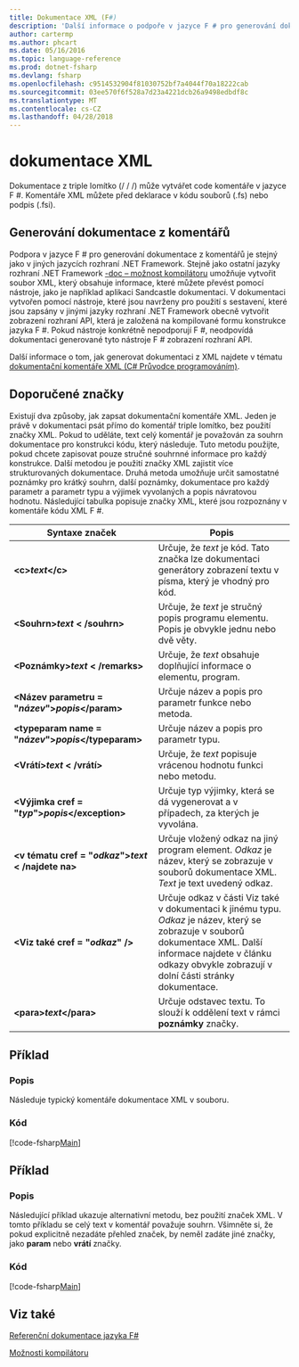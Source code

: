 ```yaml
---
title: Dokumentace XML (F#)
description: 'Další informace o podpoře v jazyce F # pro generování dokumentace z komentářů.'
author: cartermp
ms.author: phcart
ms.date: 05/16/2016
ms.topic: language-reference
ms.prod: dotnet-fsharp
ms.devlang: fsharp
ms.openlocfilehash: c9514532904f81030752bf7a4044f70a18222cab
ms.sourcegitcommit: 03ee570f6f528a7d23a4221dcb26a9498edbdf8c
ms.translationtype: MT
ms.contentlocale: cs-CZ
ms.lasthandoff: 04/28/2018
---
```

# <a name="xml-documentation"></a>dokumentace XML

Dokumentace z triple lomítko (/ / /) může vytvářet code komentáře v jazyce F #. Komentáře XML můžete před deklarace v kódu souborů (.fs) nebo podpis (.fsi).


## <a name="generating-documentation-from-comments"></a>Generování dokumentace z komentářů
Podpora v jazyce F # pro generování dokumentace z komentářů je stejný jako v jiných jazycích rozhraní .NET Framework. Stejně jako ostatní jazyky rozhraní .NET Framework [-doc – možnost kompilátoru](https://msdn.microsoft.com/library/434394ae-0d4a-459c-a684-bffede519a04) umožňuje vytvořit soubor XML, který obsahuje informace, které můžete převést pomocí nástroje, jako je například aplikaci Sandcastle dokumentaci. V dokumentaci vytvořen pomocí nástroje, které jsou navrženy pro použití s sestavení, které jsou zapsány v jinými jazyky rozhraní .NET Framework obecně vytvořit zobrazení rozhraní API, která je založená na kompilované formu konstrukce jazyka F #. Pokud nástroje konkrétně nepodporují F #, neodpovídá dokumentaci generované tyto nástroje F # zobrazení rozhraní API.

Další informace o tom, jak generovat dokumentaci z XML najdete v tématu [dokumentační komentáře XML &#40;C&#35; Průvodce programováním&#41;](https://msdn.microsoft.com/library/b2s063f7).


## <a name="recommended-tags"></a>Doporučené značky
Existují dva způsoby, jak zapsat dokumentační komentáře XML. Jeden je právě v dokumentaci psát přímo do komentář triple lomítko, bez použití značky XML. Pokud to uděláte, text celý komentář je považován za souhrn dokumentace pro konstrukci kódu, který následuje. Tuto metodu použijte, pokud chcete zapisovat pouze stručné souhrnné informace pro každý konstrukce. Další metodou je použití značky XML zajistit více strukturovaných dokumentace. Druhá metoda umožňuje určit samostatné poznámky pro krátký souhrn, další poznámky, dokumentace pro každý parametr a parametr typu a výjimek vyvolaných a popis návratovou hodnotu. Následující tabulka popisuje značky XML, které jsou rozpoznány v komentáře kódu XML F #.



|Syntaxe značek|Popis|
|----------|-----------|
|**&lt;c&gt;***text***&lt;/c&gt;**|Určuje, že *text* je kód. Tato značka lze dokumentaci generátory zobrazení textu v písma, který je vhodný pro kód.|
|**&lt;Souhrn&gt;***text*** &lt; /souhrn&gt;**|Určuje, že *text* je stručný popis programu elementu. Popis je obvykle jednu nebo dvě věty.|
|**&lt;Poznámky&gt;***text*** &lt; /remarks&gt;**|Určuje, že *text* obsahuje doplňující informace o elementu, program.|
|**&lt;Název parametru = "***název***"&gt;***popis***&lt;/param&gt;**|Určuje název a popis pro parametr funkce nebo metoda.|
|**&lt;typeparam name = "***název***"&gt;***popis***&lt;/typeparam&gt;**|Určuje název a popis pro parametr typu.|
|**&lt;Vrátí&gt;***text*** &lt; /vrátí&gt;**|Určuje, že *text* popisuje vrácenou hodnotu funkci nebo metodu.|
|**&lt;Výjimka cref = "***typ***"&gt;***popis***&lt;/exception&gt;**|Určuje typ výjimky, která se dá vygenerovat a v případech, za kterých je vyvolána.|
|**&lt;v tématu cref = "***odkaz***"&gt;***text*** &lt; /najdete na&gt;**|Určuje vložený odkaz na jiný program element. *Odkaz* je název, který se zobrazuje v souborů dokumentace XML. *Text* je text uvedený odkaz.|
|**&lt;Viz také cref = "***odkaz***" /&gt;**|Určuje odkaz v části Viz také v dokumentaci k jinému typu. *Odkaz* je název, který se zobrazuje v souborů dokumentace XML. Další informace najdete v článku odkazy obvykle zobrazují v dolní části stránky dokumentace.|
|**&lt;para&gt;***text***&lt;/para&gt;**|Určuje odstavec textu. To slouží k oddělení text v rámci **poznámky** značky.|

## <a name="example"></a>Příklad

### <a name="description"></a>Popis
Následuje typický komentáře dokumentace XML v souboru.


### <a name="code"></a>Kód
[!code-fsharp[Main](../../../samples/snippets/fsharp/lang-ref-2/snippet7101.fs)]
    
## <a name="example"></a>Příklad

### <a name="description"></a>Popis
Následující příklad ukazuje alternativní metodu, bez použití značek XML. V tomto příkladu se celý text v komentář považuje souhrn. Všimněte si, že pokud explicitně nezadáte přehled značek, by neměl zadáte jiné značky, jako **param** nebo **vrátí** značky.


### <a name="code"></a>Kód
[!code-fsharp[Main](../../../samples/snippets/fsharp/lang-ref-2/snippet7102.fs)]
    
## <a name="see-also"></a>Viz také
[Referenční dokumentace jazyka F#](index.md)

[Možnosti kompilátoru](compiler-options.md)
